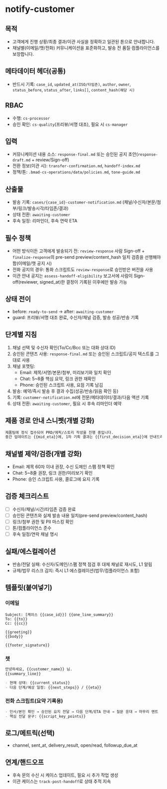 # notify-customer

## 목적
- 고객에게 진행 상황/최종 결과/이관 사실을 정확하고 일관된 톤으로 안내합니다.
- 채널별(이메일/챗/전화) 커뮤니케이션을 표준화하고, 발송 전 품질·컴플라이언스를 보장합니다.

## 메타데이터 헤더(공통)
- 반드시 기록: `case_id`, `updated_at(ISO/타임존)`, `author`, `owner`, `status_before`, `status_after`, `links[]`, `content_hash(해당 시)`

## RBAC
- 수행: `cs-processor`
- 승인 확인: `cs-quality`(프리뷰/서명 대조), 필요 시 `cs-manager`

## 입력
- 커뮤니케이션 내용 소스: `response-final.md` 또는 승인된 공지 초안(`response-draft.md` + review/Sign-off)
- 전환 정보(이관 시): `transfer-confirmation.md`, `handoff-index.md`
- 정책/톤: `.bmad-cs-operations/data/policies.md`, `tone-guide.md`

## 산출물
- 발송 기록: `cases/{case_id}-customer-notification.md` (채널/수신자/본문/첨부/링크/발송시각/타임존/결과)
- 상태 전환: `awaiting-customer`
- 후속 일정: 리마인더, 후속 연락 ETA

## 필수 정책
- 어떤 방식이든 고객에게 발송되기 전: `review-response` 사람 Sign-off + `finalize-response`의 pre-send preview/content_hash 일치 검증을 선행해야 함(이메일/챗 공지 시)
- 전화 공지의 경우: 통화 스크립트도 `review-response`로 승인받은 버전을 사용
 - 이관 안내 공지는 `assess-handoff-eligibility` 보고서에 사람이 Sign-off(reviewer, signed_at)한 결정이 기록된 이후에만 발송 가능

## 상태 전이
- before: `ready-to-send` → after: `awaiting-customer`
- guard: 프리뷰/서명 대조 완료, 수신자/채널 검증, 발송 성공/반송 기록

## 단계별 지침
1) 채널 선택 및 수신자 확인(To/Cc/Bcc 또는 대화 상대 ID)
2) 승인된 콘텐츠 사용: `response-final.md` 또는 승인된 스크립트/공지 텍스트를 그대로 사용
3) 채널 포맷팅:
   - Email: 제목/서명/본문/첨부, 미리보기와 일치 확인
   - Chat: 5~8줄 핵심 요약, 링크 권한 재확인
   - Phone: 승인된 스크립트 사용, 요점 기록 남김
4) 발송: 예약/즉시 발송 후 결과 수집(성공/반송/읽음 확인 등)
5) 기록: `customer-notification.md`에 전문/메타데이터/결과/다음 액션 기록
6) 상태 전환: `awaiting-customer`, 필요 시 후속 리마인더 예약

## 제품 경로 안내 스니펫(개별 강화)
```markdown
제품팀에 정식 접수되어 PRD/에픽/스토리 작성을 진행 중입니다.
중간 업데이트는 {{mid_eta}}에, 1차 기획 결과는 {{first_decision_eta}}에 안내드리겠습니다.
```

## 채널별 제약/검증(개별 강화)
- Email: 제목 60자 이내 권장, 수신 도메인 스팸 정책 확인
- Chat: 5~8줄 권장, 링크 권한/미리보기 확인
- Phone: 승인 스크립트 사용, 콜로그에 요지 기록

## 검증 체크리스트
- [ ] 수신자/채널/시간/타임존 검증 완료
- [ ] 승인된 콘텐츠와 실제 발송 내용 일치(pre-send preview/content_hash)
- [ ] 링크/첨부 권한 및 PII 마스킹 확인
- [ ] 톤/컴플라이언스 준수
- [ ] 후속 일정/연락 채널 명시

## 실패/에스컬레이션
- 반송/전달 실패: 수신자/도메인/스팸 정책 점검 후 대체 채널로 재시도, L1 알림
- 규제/법무 리스크 감지: 즉시 L1 에스컬레이션(법무/컴플라이언스 포함)

## 템플릿(붙여넣기)
### 이메일
```text
Subject: [케이스 {{case_id}}] {{one_line_summary}}
To: {{to}}
Cc: {{cc}}

{{greeting}}
{{body}}

{{footer_signature}}
```

### 챗
```markdown
안녕하세요, {{customer_name}} 님.
{{summary_line}}

- 현재 상태: {{current_status}}
- 다음 단계/예상 일정: {{next_steps}} / {{eta}}
```

### 전화 스크립트(요약 기록용)
```markdown
- 인사/본인 확인 → 승인된 요지 전달 → 다음 단계/ETA 안내 → 질문 응대 → 마무리 멘트
- 핵심 전달 문구: {{script_key_points}}
```

## 로그/메트릭(선택)
- channel, sent_at, delivery_result, open/read, followup_due_at

## 연계/핸드오프
- 후속 문의 수신 시 케이스 업데이트, 필요 시 추가 작업 생성
- 이관 케이스는 `track-post-handoff`로 상태 추적 지속
